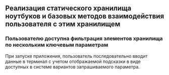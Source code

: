 

## Реализация статического хранилища ноутбуков и базовых методов взаимодействия пользователя с этим хранилищем

### Пользователю доступна фильтрация элементов хранилища по нескольким ключевым параметрам

При запуске приложения, пользователь последовательно вводит данные в терминал с учетом отображаемой подсказки в виде доступных в системе вариантов запрашиваемого параметра.
